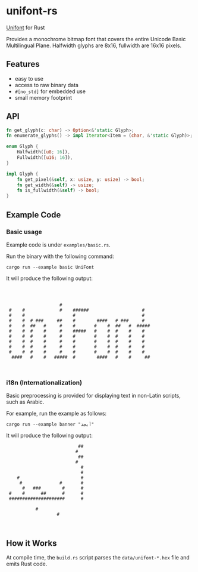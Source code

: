 # unifont-rs

[Unifont](https://en.wikipedia.org/wiki/GNU_Unifont) for Rust

Provides a monochrome bitmap font that covers the entire Unicode Basic Multilingual Plane. Halfwidth glyphs are 8x16, fullwidth are 16x16 pixels.

## Features

- easy to use
- access to raw binary data
- `#[no_std]` for embedded use
- small memory footprint

## API

```rust
fn get_glyph(c: char) -> Option<&'static Glyph>;
fn enumerate_glyphs() -> impl Iterator<Item = (char, &'static Glyph)>;

enum Glyph {
    Halfwidth([u8; 16]),
    Fullwidth([u16; 16]),
}

impl Glyph {
    fn get_pixel(&self, x: usize, y: usize) -> bool;
    fn get_width(&self) -> usize;
    fn is_fullwidth(&self) -> bool;
}
```

## Example Code
### Basic usage
Example code is under `examples/basic.rs`.

Run the binary with the following command:
```
cargo run --example basic UniFont
```

It will produce the following output:
```
                                                        
                                                        
                                                        
                    #                                   
 #    #             #    ######                    #    
 #    #                  #                         #    
 #    #  # ###     ##    #        ####   # ###     #    
 #    #  ##   #     #    #       #    #  ##   #  #####  
 #    #  #    #     #    #####   #    #  #    #    #    
 #    #  #    #     #    #       #    #  #    #    #    
 #    #  #    #     #    #       #    #  #    #    #    
 #    #  #    #     #    #       #    #  #    #    #    
 #    #  #    #     #    #       #    #  #    #    #    
  ####   #    #   #####  #        ####   #    #     ##  
                                                        
                                                        
```

### i18n (Internationalization)

Basic preprocessing is provided for displaying text in non-Latin scripts, such as Arabic.

For example, run the example as follows:
```
cargo run --example banner "أبجد"
```

It will produce the following output:
```
                           ##   
                          #     
                           ##   
                          #     
                            #   
                            #   
    #                       #   
     #              #       #   
      #   ###        #      #   
 #    #      ##      #      #   
 #####################      #   
                                
           #                    
                   #            
                                
                                
```

## How it Works

At compile time, the `build.rs` script parses the `data/unifont-*.hex` file and emits Rust code.
